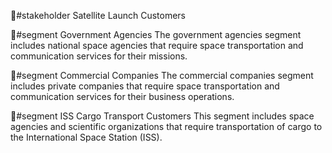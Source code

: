   🤔#stakeholder Satellite Launch Customers

🙋#segment Government Agencies
The government agencies segment includes national space agencies that require space transportation and communication services for their missions.

🙋#segment Commercial Companies
The commercial companies segment includes private companies that require space transportation and communication services for their business operations.

🙋#segment ISS Cargo Transport Customers
 This segment includes space agencies and scientific organizations that require transportation of cargo to the International Space Station (ISS).

